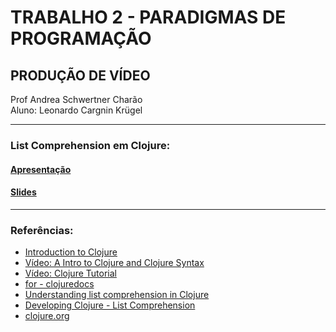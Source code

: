 # TRABALHO 2 - PARADIGMAS DE PROGRAMAÇÃO  

## PRODUÇÃO DE VÍDEO  

Prof Andrea Schwertner Charão  
Aluno: Leonardo Cargnin Krügel  

---
### List Comprehension em Clojure:  

#### [Apresentação](https://drive.google.com/file/d/1lNJUm8But0yM4PZkUMe633nLsd4dPmkO/view?usp=sharing)
#### [Slides](https://docs.google.com/presentation/d/11aq2MXreeoyJrF-yHuE4Q-nBYVv-lpsS0ukQCWSvM-E/edit?usp=sharing)

---
### Referências: 
- [Introduction to Clojure](https://www.baeldung.com/clojure)  
- [Vídeo: A Intro to Clojure and Clojure Syntax](https://www.youtube.com/watch?v=uwRFOFvd-CU)  
- [Vídeo: Clojure Tutorial](https://www.youtube.com/watch?v=ciGyHkDuPAE)  
- [for - clojuredocs](https://clojuredocs.org/clojure.core/for)  
- [Understanding list comprehension in Clojure](https://www.youtube.com/watch?v=5lvV9ICwaMo)  
- [Developing Clojure - List Comprehension](https://practical.li/clojure-staging/thinking-functionally/list-comprehension.html)  
- [clojure.org](https://clojure.org/)  
